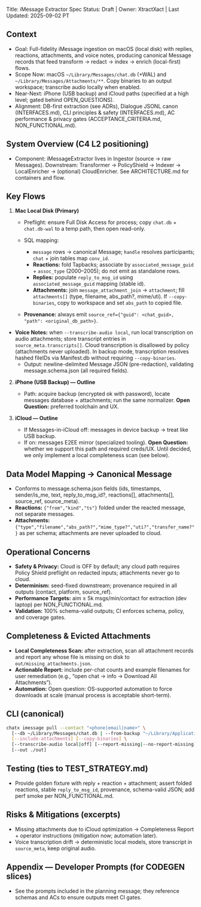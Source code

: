 Title: iMessage Extractor Spec
Status: Draft | Owner: XtractXact | Last Updated: 2025-09-02 PT

## Context

* Goal: Full-fidelity iMessage ingestion on macOS (local disk) with replies, reactions, attachments, and voice notes, producing canonical Message records that feed transform → redact → index → enrich (local-first) flows.
* Scope Now: macOS `~/Library/Messages/chat.db` (+WAL) and `~/Library/Messages/Attachments/**`. Copy binaries to an output workspace; transcribe audio locally when enabled.
* Near-Next: iPhone (USB backup) and iCloud paths (specified at a high level; gated behind OPEN_QUESTIONS).
* Alignment: DB-first extraction (see ADRs), Dialogue JSONL canon (INTERFACES.md), CLI principles & safety (INTERFACES.md), AC performance & privacy gates (ACCEPTANCE_CRITERIA.md, NON_FUNCTIONAL.md).

## System Overview (C4 L2 positioning)

* Component: iMessageExtractor lives in Ingestor (source → raw Messages). Downstream: Transformer → PolicyShield → Indexer → LocalEnricher → (optional) CloudEnricher. See ARCHITECTURE.md for containers and flow.

## Key Flows

1. **Mac Local Disk (Primary)**

   * Preflight: ensure Full Disk Access for process; copy `chat.db` + `chat.db-wal` to a temp path, then open read-only.
   * SQL mapping:

     * `message` rows → canonical Message; `handle` resolves participants; `chat` + join tables map `conv_id`.
     * **Reactions:** fold Tapbacks; associate by `associated_message_guid` + `assoc_type` (2000–2005); do not emit as standalone rows.
     * **Replies:** populate `reply_to_msg_id` using `associated_message_guid` mapping (stable id).
     * **Attachments:** join `message_attachment_join` → `attachment`; fill `attachments[]` (type, filename, abs_path?, mime/uti). If `--copy-binaries`, copy to workspace and set `abs_path` to copied file.
   * **Provenance:** always emit `source_ref={"guid": <chat_guid>, "path": <original_db_path>}`.
* **Voice Notes:** when `--transcribe-audio local`, run local transcription on audio attachments; store transcript entries in `source_meta.transcripts[]`. Cloud transcription is disallowed by policy (attachments never uploaded). In backup mode, transcription resolves hashed fileIDs via Manifest.db without requiring `--copy-binaries`.
   * Output: newline-delimited Message JSON (pre-redaction), validating message.schema.json (all required fields).

2. **iPhone (USB Backup) — Outline**

   * Path: acquire backup (encrypted ok with password), locate messages database + attachments; run the same normalizer. **Open Question:** preferred toolchain and UX.

3. **iCloud — Outline**

   * If Messages-in-iCloud off: messages in device backup → treat like USB backup.
   * If on: messages E2EE mirror (specialized tooling). **Open Question:** whether we support this path and required creds/UX. Until decided, we only implement a local completeness scan (see below).

## Data Model Mapping → Canonical Message

* Conforms to message.schema.json fields (ids, timestamps, sender/is_me, text, reply_to_msg_id?, reactions[], attachments[], source_ref, source_meta).
* **Reactions:** `{"from","kind","ts"}` folded under the reacted message, not separate messages.
* **Attachments:** `{"type","filename","abs_path?","mime_type?","uti?","transfer_name?"}` as per schema; attachments are never uploaded to cloud.

## Operational Concerns

* **Safety & Privacy:** Cloud is OFF by default; any cloud path requires Policy Shield preflight on redacted inputs; attachments never go to cloud.
* **Determinism:** seed-fixed downstream; provenance required in all outputs (contact, platform, source_ref).
* **Performance Targets:** aim ≥ 5k msgs/min/contact for extraction (dev laptop) per NON_FUNCTIONAL.md.
* **Validation:** 100% schema-valid outputs; CI enforces schema, policy, and coverage gates.

## Completeness & Evicted Attachments

* **Local Completeness Scan:** after extraction, scan all attachment records and report any whose file is missing on disk to `out/missing_attachments.json`.
* **Actionable Report:** include per-chat counts and example filenames for user remediation (e.g., “open chat → info → Download All Attachments”).
* **Automation:** Open question: OS-supported automation to force downloads at scale (manual process is acceptable short-term).

## CLI (canonical)

```bash
chatx imessage pull --contact "<phone|email|name>" \
  [--db ~/Library/Messages/chat.db | --from-backup "~/Library/Application Support/MobileSync/Backup/<UDID>"] [--backup-password <pw>] \
  [--include-attachments] [--copy-binaries] \
  [--transcribe-audio local|off] [--report-missing|--no-report-missing] \
  [--out ./out]
```

## Testing (ties to TEST_STRATEGY.md)

* Provide golden fixture with reply + reaction + attachment; assert folded reactions, stable `reply_to_msg_id`, provenance, schema-valid JSON; add perf smoke per NON_FUNCTIONAL.md.

## Risks & Mitigations (excerpts)

* Missing attachments due to iCloud optimization → Completeness Report + operator instructions (mitigation now; automation later).
* Voice transcription drift → deterministic local models, store transcript in `source_meta`, keep original audio.

## Appendix — Developer Prompts (for CODEGEN slices)

* See the prompts included in the planning message; they reference schemas and ACs to ensure outputs meet CI gates.
